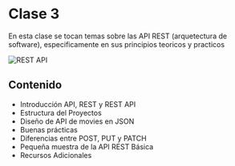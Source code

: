 # Clase 3

En esta clase se tocan temas sobre las API REST (arquetectura de software), especificamente en sus principios teoricos y practicos

<image src="/clase-3/APIREST_draw.PNG" alt="REST API">

## Contenido

- Introducción API, REST y REST API
- Estructura del Proyectos
- Diseño de API de movies en JSON
- Buenas prácticas
- Diferencias entre POST, PUT y PATCH
- Pequeña muestra de la API REST Básica
- Recursos Adicionales

